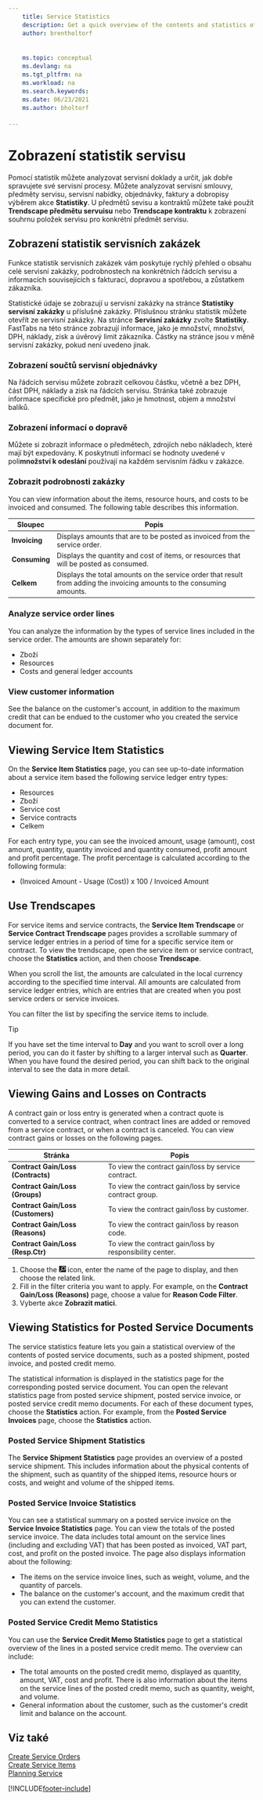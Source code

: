 ```yaml
---
    title: Service Statistics
    description: Get a quick overview of the contents and statistics of service documents such as orders, quotes, invoices, credit memos, service lines, and more.
    author: brentholtorf


    ms.topic: conceptual
    ms.devlang: na
    ms.tgt_pltfrm: na
    ms.workload: na
    ms.search.keywords:
    ms.date: 06/23/2021
    ms.author: bholtorf

---
```


# Zobrazení statistik servisu
Pomocí statistik můžete analyzovat servisní doklady a určit, jak dobře spravujete své servisní procesy. Můžete analyzovat servisní smlouvy, předměty servisu, servisní nabídky, objednávky, faktury a dobropisy výběrem akce **Statistiky**. U předmětů sevisu a kontraktů můžete také použít **Trendscape předmětu servuisu** nebo **Trendscape kontraktu** k zobrazení souhrnu položek servisu pro konkrétní předmět servisu.

## Zobrazení statistik servisních zakázek
Funkce statistik servisních zakázek vám poskytuje rychlý přehled o obsahu celé servisní zakázky, podrobnostech na konkrétních řádcích servisu a informacích souvisejících s fakturací, dopravou a spotřebou, a zůstatkem zákazníka.

Statistické údaje se zobrazují u servisní zakázky na stránce **Statistiky servisní zakázky** u příslušné zakázky. Příslušnou stránku statistik můžete otevřít ze servisní zakázky. Na stránce **Servisní zakázky** zvolte **Statistiky**. FastTabs na této stránce zobrazují informace, jako je množství, množství, DPH, náklady, zisk a úvěrový limit zákazníka. Částky na stránce jsou v měně servisní zakázky, pokud není uvedeno jinak.

### Zobrazení součtů servisní objednávky
Na řádcích servisu můžete zobrazit celkovou částku, včetně a bez DPH, část DPH, náklady a zisk na řádcích servisu. Stránka také zobrazuje informace specifické pro předmět, jako je hmotnost, objem a množství balíků.

### Zobrazení informací o dopravě
Můžete si zobrazit informace o předmětech, zdrojích nebo nákladech, které mají být expedovány. K poskytnutí informací se hodnoty uvedené v poli**množství k odeslání** používají na každém servisním řádku v zakázce.

### Zobrazit podrobnosti zakázky
You can view information about the items, resource hours, and costs to be invoiced and consumed. The following table describes this information.

| Sloupec | Popis |
|------------|---------------------------------------|  
| **Invoicing** | Displays amounts that are to be posted as invoiced from the service order. |
| **Consuming** | Displays the quantity and cost of items, or resources that will be posted as consumed. |
| **Celkem** | Displays the total amounts on the service order that result from adding the invoicing amounts to the consuming amounts. |

### Analyze service order lines
You can analyze the information by the types of service lines included in the service order. The amounts are shown separately for:

* Zboží
* Resources
* Costs and general ledger accounts

### View customer information
See the balance on the customer's account, in addition to the maximum credit that can be endued to the customer who you created the service document for.

## Viewing Service Item Statistics
On the **Service Item Statistics** page, you can see up-to-date information about a service item based the following service ledger entry types:

* Resources
* Zboží
* Service cost
* Service contracts
* Celkem

For each entry type, you can see the invoiced amount, usage (amount), cost amount, quantity, quantity invoiced and quantity consumed, profit amount and profit percentage. The profit percentage is calculated according to the following formula:

* (Invoiced Amount - Usage (Cost)) x 100 / Invoiced Amount

## Use Trendscapes
For service items and service contracts, the **Service Item Trendscape** or **Service Contract Trendscape** pages provides a scrollable summary of service ledger entries in a period of time for a specific service item or contract. To view the trendscape, open the service item or service contract, choose the **Statistics** action, and then choose **Trendscape**.

When you scroll the list, the amounts are calculated in the local currency according to the specified time interval. All amounts are calculated from service ledger entries, which are entries that are created when you post service orders or service invoices.

You can filter the list by specifing the service items to include.

> [!Tip]  
> If you have set the time interval to **Day** and you want to scroll over a long period, you can do it faster by shifting to a larger interval such as **Quarter**. When you have found the desired period, you can shift back to the original interval to see the data in more detail.

## Viewing Gains and Losses on Contracts
A contract gain or loss entry is generated when a contract quote is converted to a service contract, when contract lines are added or removed from a service contract, or when a contract is canceled. You can view contract gains or losses on the following pages.

| Stránka | Popis |
|----------------|---------------------------------------|  
| **Contract Gain/Loss (Contracts)** | To view the contract gain/loss by service contract. |
| **Contract Gain/Loss (Groups)** | To view the contract gain/loss by service contract group. |
| **Contract Gain/Loss (Customers)** | To view the contract gain/loss by customer. |
| **Contract Gain/Loss (Reasons)** | To view the contract gain/loss by reason code. |
| **Contract Gain/Loss (Resp.Ctr)** | To view the contract gain/loss by responsibility center. |

1. Choose the ![Lightbulb that opens the Tell Me feature.](media/ui-search/search_small.png "Tell me what you want to do") icon, enter the name of the page to display, and then choose the related link.
2. Fill in the filter criteria you want to apply. For example, on the **Contract Gain/Loss (Reasons)** page, choose a value for **Reason Code Filter**.
3. Vyberte akce **Zobrazit matici**.

## Viewing Statistics for Posted Service Documents
The service statistics feature lets you gain a statistical overview of the contents of posted service documents, such as a posted shipment, posted invoice, and posted credit memo.

The statistical information is displayed in the statistics page for the corresponding posted service document. You can open the relevant statistics page from posted service shipment, posted service invoice, or posted service credit memo documents. For each of these document types, choose the **Statistics** action. For example, from the **Posted Service Invoices** page, choose the **Statistics** action.

### Posted Service Shipment Statistics
The **Service Shipment Statistics** page provides an overview of a posted service shipment. This includes information about the physical contents of the shipment, such as quantity of the shipped items, resource hours or costs, and weight and volume of the shipped items.

### Posted Service Invoice Statistics
You can see a statistical summary on a posted service invoice on the **Service Invoice Statistics** page. You can view the totals of the posted service invoice. The data includes total amount on the service lines (including and excluding VAT) that has been posted as invoiced, VAT part, cost, and profit on the posted invoice. The page also displays information about the following:

* The items on the service invoice lines, such as weight, volume, and the quantity of parcels.
* The balance on the customer's account, and the maximum credit that you can extend the customer.

### Posted Service Credit Memo Statistics
You can use the **Service Credit Memo Statistics** page to get a statistical overview of the lines in a posted service credit memo. The overview can include:

* The total amounts on the posted credit memo, displayed as quantity, amount, VAT, cost and profit. There is also information about the items on the service lines of the posted credit memo, such as quantity, weight, and volume.
* General information about the customer, such as the customer's credit limit and balance on the account.

## Viz také
[Create Service Orders](service-how-to-create-service-orders.md)   
[Create Service Items](service-how-to-create-service-items.md)   
[Planning Service](service-plan-service.md)


[!INCLUDE[footer-include](includes/footer-banner.md)]